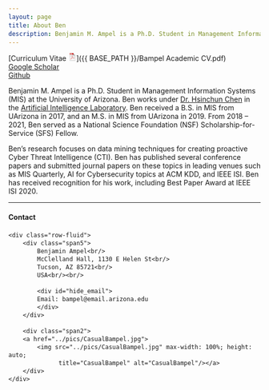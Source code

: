 ```yaml
---
layout: page
title: About Ben
description: Benjamin M. Ampel is a Ph.D. Student in Management Information Systems
---
```

[Curriculum Vitae ![CV as pdf](icons16/pdf-icon.png)]({{ BASE_PATH }}/Bampel Academic CV.pdf)<br/>
[Google Scholar](https://scholar.google.com/citations?user=XDdwaZUAAAAJ&hl=en)<br/>
[Github](https://github.com/BenAmpel)<br/>

Benjamin M. Ampel is a Ph.D. Student in Management Information Systems (MIS) at the University of Arizona. Ben works under [Dr. Hsinchun Chen](https://eller.arizona.edu/people/hsinchun-chen) in the [Artificial Intelligence Laboratory](https://eller.arizona.edu/departments-research/centers-labs/artificial-intelligence). Ben received a B.S. in MIS from UArizona in 2017, and an M.S. in MIS from UArizona in 2019. From 2018 – 2021, Ben served as a National Science Foundation (NSF) Scholarship-for-Service (SFS) Fellow.

Ben’s research focuses on data mining techniques for creating proactive Cyber Threat Intelligence (CTI). Ben has published several conference papers and submitted journal papers on these topics in leading venues such as MIS Quarterly, AI for Cybersecurity topics at ACM KDD, and IEEE ISI. Ben has received recognition for his work, including Best Paper Award at IEEE ISI 2020.

---

<div class="container">
<h4><a name="contact"></a>Contact</h4>

    <div class="row-fluid">
        <div class="span5">
            Benjamin Ampel<br/>
            McClelland Hall, 1130 E Helen St<br/>
            Tucson, AZ 85721<br/>
            USA<br/><br/>

            <div id="hide_email">
            Email: bampel@email.arizona.edu
            </div>
        </div>

        <div class="span2">
        <a href="../pics/CasualBampel.jpg">
            <img src="../pics/CasualBampel.jpg" max-width: 100%; height: auto;
                  title="CasualBampel" alt="CasualBampel"/></a>
        </div>
    </div>
</div>
